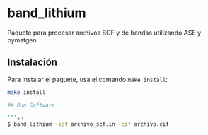 # band_lithium

Paquete para procesar archivos SCF y de bandas utilizando ASE y pymatgen.

## Instalación

Para instalar el paquete, usa el comando `make install`:

```sh
make install

## Run Software

```sh
$ band_lithium -scf archivo_scf.in -cif archivo.cif

